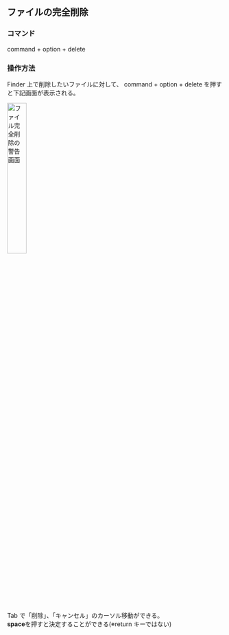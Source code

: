 ## ファイルの完全削除

### コマンド

command + option + delete

### 操作方法

Finder 上で削除したいファイルに対して、
command + option + delete を押すと下記画面が表示される。

<!-- https://gyazo.com/1d332d7fb6b5bd701593dab67f82d15e -->

<!-- ![ファイル完全削除の警告画面](https://storage.googleapis.com/zenn-user-upload/rr2bit4vzg7ni3uzf5s4e4v4v7o5) -->

<img src="https://storage.googleapis.com/zenn-user-upload/rr2bit4vzg7ni3uzf5s4e4v4v7o5" alt= "ファイル完全削除の警告画面" width = "30%">

<!-- ![ファイル完全削除の警告画面](https://storage.googleapis.com/zenn-user-upload/rr2bit4vzg7ni3uzf5s4e4v4v7o5 =300x) -->

Tab で「削除」、「キャンセル」のカーソル移動ができる。  
**space**を押すと決定することができる(※return キーではない)
